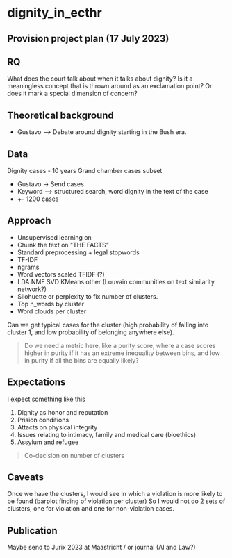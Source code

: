 # dignity_in_ecthr

## Provision project plan (17 July 2023)

## RQ

What does the court talk about when it talks about dignity? Is it a meaningless concept that is thrown around as an exclamation point? Or does it mark a special dimension of concern?

## Theoretical background

* Gustavo --> Debate around dignity starting in the Bush era.

## Data

Dignity cases - 10 years
Grand chamber cases subset

* Gustavo -> Send cases
* Keyword --> structured search, word dignity in the text of the case
* +- 1200 cases

## Approach 

* Unsupervised learning on
* Chunk the text on "THE FACTS"
* Standard preprocessing + legal stopwords
* TF-IDF
* ngrams
* Word vectors scaled TFIDF (?)
* LDA NMF SVD KMeans other (Louvain communities on text similarity network?)
* Silohuette or perplexity to fix number of clusters.
* Top n_words by cluster
* Word clouds per cluster

Can we get typical cases for the cluster (high probability of falling into cluster 1, and low probability of belonging anywhere else).

> Do we need a metric here, like a purity score, where a case scores higher in purity if it has an extreme inequality between bins, and low in purity if all the bins are equally likely? 

## Expectations

I expect something like this

1) Dignity as honor and reputation
2) Prision conditions
3) Attacts on physical integrity
4) Issues relating to intimacy, family and medical care (bioethics)
5) Assylum and refugee

> Co-decision on number of clusters

## Caveats

Once we have the clusters, I would see in which a violation is more likely to be found (barplot finding of violation per cluster)
So I would not do 2 sets of clusters, one for violation and one for non-violation cases.

## Publication

Maybe send to Jurix 2023 at Maastricht / or journal (AI and Law?)
